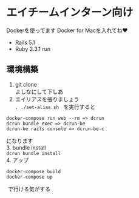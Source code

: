 # エイチームインターン向け

Dockerを使ってます
Docker for Macを入れてね:heart:

* Rails 5.1
* Ruby 2.3.1
run
## 環境構築
1. git clone  
よしなにして下しあ
2. エイリアスを張りましょう  
`. ./set-alias.sh`  
を実行すると
```
docker-compose run web --rm => dcrun
dcrun bundle exec => dcrun-be
dcrun-be rails console => dcrun-be-c
```
になります  
3. bundle install  
`dcrun bundle install`  
4. アップ
```
docker-compose build
docker-compose up
```
  
  で行ける気がする


